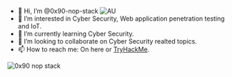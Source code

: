 - 👋 Hi, I’m @0x90-nop-stack ![AU](https://github.com/user-attachments/assets/4676b149-ecd4-4c44-a916-90d4bc234a53)
- 👀 I’m interested in Cyber Security, Web application penetration testing and IoT.
- 🌱 I’m currently learning Cyber Security.
- 💞️ I’m looking to collaborate on Cyber Security realted topics.
- 📫 How to reach me: On here or [TryHackMe](https://tryhackme.com/p/0x90.nop.stack).

![0x90 nop stack](https://github.com/user-attachments/assets/fdb107a6-f215-4970-9995-7fb1f578d8e8)




<!---
0x90-nop-stack/0x90-nop-stack is a ✨ special ✨ repository because its `README.md` (this file) appears on your GitHub profile.
You can click the Preview link to take a look at your changes.
--->

